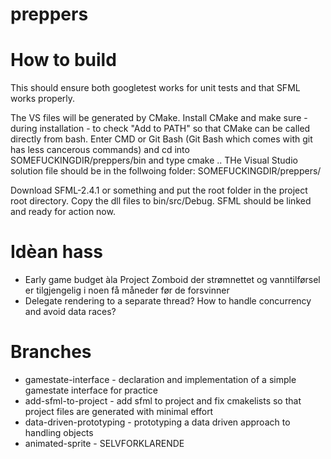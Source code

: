 ﻿# preppers

# How to build
This should ensure both googletest works for unit tests and that SFML works properly.

The VS files will be generated by CMake. Install CMake and make sure - during installation - to check "Add to PATH" so that CMake can be called directly from bash. Enter CMD or Git Bash (Git Bash which comes with git has less cancerous commands) and cd into SOMEFUCKINGDIR/preppers/bin and type
    cmake ..
THe Visual Studio solution file should be in the follwoing folder: SOMEFUCKINGDIR/preppers/

Download SFML-2.4.1 or something and put the root folder in the project root directory. Copy the dll files to bin/src/Debug. SFML should be linked and ready for action now.

# Idèan hass
* Early game budget àla Project Zomboid der strømnettet og vanntilførsel er tilgjengelig i noen få måneder før de forsvinner
* Delegate rendering to a separate thread? How to handle concurrency and avoid data races?

# Branches
* gamestate-interface - declaration and implementation of a simple gamestate interface for practice
* add-sfml-to-project - add sfml to project and fix cmakelists so that project files are generated with minimal effort
* data-driven-prototyping - prototyping a data driven approach to handling objects
* animated-sprite - SELVFORKLARENDE